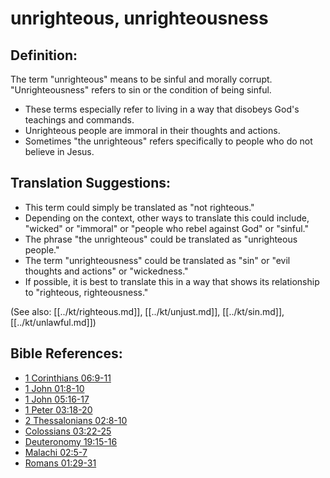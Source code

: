# unrighteous, unrighteousness #

## Definition: ##

The term "unrighteous" means to be sinful and morally corrupt. "Unrighteousness" refers to sin or the condition of being sinful.

* These terms especially refer to living in a way that disobeys God's teachings and commands.
* Unrighteous people are immoral in their thoughts and actions.
* Sometimes "the unrighteous" refers specifically to people who do not believe in Jesus.

## Translation Suggestions: ##

* This term could simply be translated as "not righteous."
* Depending on the context, other ways to translate this could include, "wicked" or "immoral" or "people who rebel against God" or "sinful."
* The phrase "the unrighteous" could be translated as "unrighteous people."
* The term "unrighteousness" could be translated as "sin" or "evil thoughts and actions" or "wickedness."
* If possible, it is best to translate this in a way that shows its relationship to "righteous, righteousness."

(See also: [[../kt/righteous.md]], [[../kt/unjust.md]], [[../kt/sin.md]], [[../kt/unlawful.md]])

## Bible References: ##

* [1 Corinthians 06:9-11](en/tn/1co/help/06/09)
* [1 John 01:8-10](en/tn/1jn/help/01/08)
* [1 John 05:16-17](en/tn/1jn/help/05/16)
* [1 Peter 03:18-20](en/tn/1pe/help/03/18)
* [2 Thessalonians 02:8-10](en/tn/2th/help/02/08)
* [Colossians 03:22-25](en/tn/col/help/03/22)
* [Deuteronomy 19:15-16](en/tn/deu/help/19/15)
* [Malachi 02:5-7](en/tn/mal/help/02/05)
* [Romans 01:29-31](en/tn/rom/help/01/29)